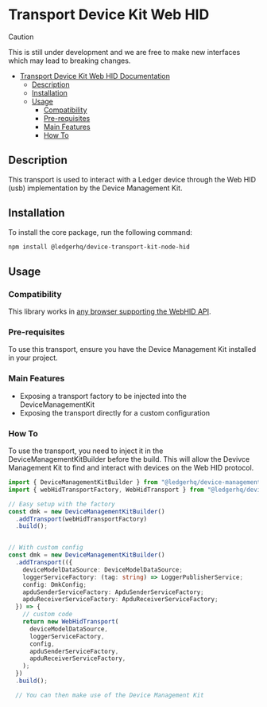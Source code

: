 # Transport Device Kit Web HID

> [!CAUTION]
> This is still under development and we are free to make new interfaces which may lead to breaking changes.

- [Transport Device Kit Web HID Documentation](#transport-device-kit-web-hid)
  - [Description](#description)
  - [Installation](#installation)
  - [Usage](#usage)
    - [Compatibility](#compatibility)
    - [Pre-requisites](#pre-requisites)
    - [Main Features](#main-features)
    - [How To](#how-to)

## Description

This transport is used to interact with a Ledger device through the Web HID (usb) implementation by the Device Management Kit.

## Installation

To install the core package, run the following command:

```sh
npm install @ledgerhq/device-transport-kit-node-hid
```

## Usage

### Compatibility

This library works in [any browser supporting the WebHID API](https://developer.mozilla.org/en-US/docs/Web/API/WebHID_API#browser_compatibility).

### Pre-requisites

To use this transport, ensure you have the Device Management Kit installed in your project.

### Main Features

- Exposing a transport factory to be injected into the DeviceManagementKit
- Exposing the transport directly for a custom configuration

### How To

To use the transport, you need to inject it in the DeviceManagementKitBuilder before the build. This will allow the Devivce Management Kit to find and interact with devices on the Web HID protocol.

```typescript
import { DeviceManagementKitBuilder } from "@ledgerhq/device-management-kit"
import { webHidTransportFactory, WebHidTransport } from "@ledgerhq/device-transport-kit-node-hid"

// Easy setup with the factory
const dmk = new DeviceManagementKitBuilder()
  .addTransport(webHidTransportFactory)
  .build();


// With custom config
const dmk = new DeviceManagementKitBuilder()
  .addTransport(({
    deviceModelDataSource: DeviceModelDataSource;
    loggerServiceFactory: (tag: string) => LoggerPublisherService;
    config: DmkConfig;
    apduSenderServiceFactory: ApduSenderServiceFactory;
    apduReceiverServiceFactory: ApduReceiverServiceFactory;
  }) => {
    // custom code
    return new WebHidTransport(
      deviceModelDataSource,
      loggerServiceFactory,
      config,
      apduSenderServiceFactory,
      apduReceiverServiceFactory,
    );
  })
  .build();

  // You can then make use of the Device Management Kit
```
